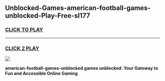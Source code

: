 
## Unblocked-Games-american-football-games-unblocked-Play-Free-sl177
<h3>
<a href="https://premium76.site?title=american-football-games-unblocked&ref=24M">CLICK TO PLAY</a></h3>
<hr>

<h3>
<a href="https://premium76.site?title=american-football-games-unblocked&ref=24M">CLICK 2 PLAY</a>
  
</h3>

<a href="https://premium76.site?title=american-football-games-unblocked&ref=24M"><img src="https://clearcache.store/games.png"></a>


**american-football-games-unblocked games unblocked: Your Gateway to Fun and Accessible Online Gaming**
